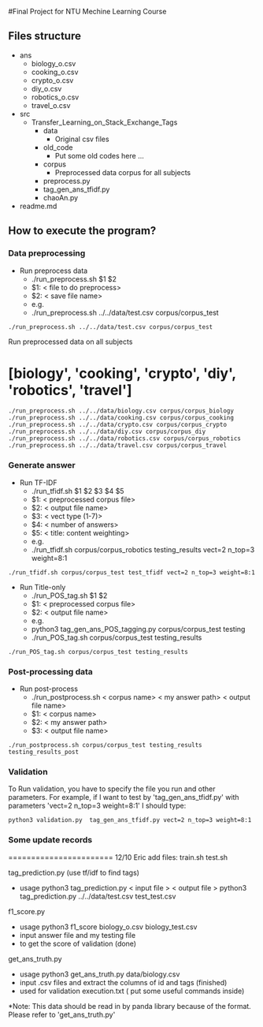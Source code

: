 #Final Project for NTU Mechine Learning Course

## Files structure
- ans
	- biology_o.csv
	- cooking_o.csv
	- crypto_o.csv
	- diy_o.csv
	- robotics_o.csv
	- travel_o.csv
- src
	- Transfer_Learning_on_Stack_Exchange_Tags
		- data
			- Original csv files
		- old_code
			- Put some old codes here ...
		- corpus
			- Preprocessed data corpus for all subjects
		- preprocess.py
		- tag_gen_ans_tfidf.py
		- chaoAn.py
- readme.md

## How to execute the program?

### Data preprocessing
- Run preprocess data
	- ./run_preprocess.sh $1 $2
	- $1: < file to do preprocess\>
	- $2: < save file name\>
	- e.g.
	- ./run_preprocess.sh ../../data/test.csv corpus/corpus_test
```
./run_preprocess.sh ../../data/test.csv corpus/corpus_test
```
Run preprocessed data on all subjects
# [biology', 'cooking', 'crypto', 'diy', 'robotics', 'travel']
```
./run_preprocess.sh ../../data/biology.csv corpus/corpus_biology
./run_preprocess.sh ../../data/cooking.csv corpus/corpus_cooking
./run_preprocess.sh ../../data/crypto.csv corpus/corpus_crypto
./run_preprocess.sh ../../data/diy.csv corpus/corpus_diy
./run_preprocess.sh ../../data/robotics.csv corpus/corpus_robotics
./run_preprocess.sh ../../data/travel.csv corpus/corpus_travel
```
### Generate answer

- Run TF-IDF
	- ./run_tfidf.sh $1 $2 $3 $4 $5
	- $1: < preprocessed corpus file\>
	- $2: < output file name\>
	- $3: < vect type (1-7)\>
	- $4: < number of answers\>
	- $5: < title: content weighting\>
	- e.g.
	- ./run_tfidf.sh corpus/corpus_robotics testing_results vect=2 n_top=3 weight=8:1
```
./run_tfidf.sh corpus/corpus_test test_tfidf vect=2 n_top=3 weight=8:1
```

- Run Title-only
	- ./run_POS_tag.sh $1 $2
	- $1: < preprocessed corpus file\>
	- $2: < output file name\>
	- e.g.
	- python3 tag_gen_ans_POS_tagging.py corpus/corpus_test testing
	- ./run_POS_tag.sh corpus/corpus_test testing_results

```
./run_POS_tag.sh corpus/corpus_test testing_results
```

### Post-processing data
- Run post-process
	- ./run_postprocess.sh < corpus name\> < my answer path\> < output file name\>
	- $1: < corpus name\>
	- $2: < my answer path\>
	- $3: < output file name\>
```
./run_postprocess.sh corpus/corpus_test testing_results testing_results_post
```


### Validation
To Run validation, you have to specify the file you run and other parameters.
For example, if I want to test by 'tag_gen_ans_tfidf.py' with parameters 'vect=2 n_top=3 weight=8:1'
I should type:
```
python3 validation.py  tag_gen_ans_tfidf.py vect=2 n_top=3 weight=8:1
```









### Some update records

=======================
12/10 Eric
add files: 
train.sh 
test.sh 

tag_prediction.py (use tf/idf to find tags)
- usage
	python3 tag_prediction.py < input file \> < output file \>
	python3 tag_prediction.py ../../data/test.csv test_test.csv

f1_score.py 
- usage
	python3 f1_score biology_o.csv biology_test.csv
- input answer file and my testing file
- to get the score of validation (done)

get_ans_truth.py
- usage
	python3 get_ans_truth.py data/biology.csv
- input .csv files and extract the columns of id and tags (finished)
- used for validation
execution.txt ( put some useful commands inside)

*Note:
This data should be read in by panda library because of the format.
Please refer to 'get_ans_truth.py'
